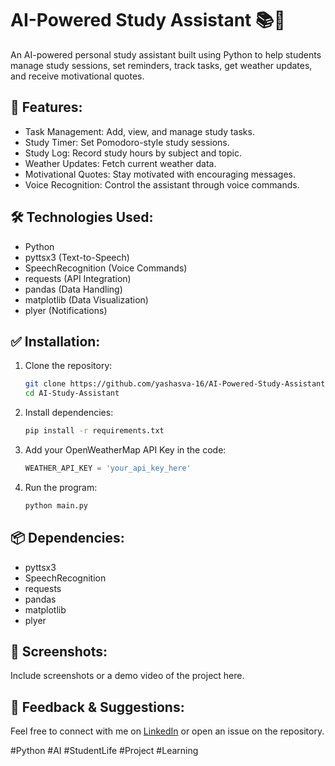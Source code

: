 # AI-Powered Study Assistant 📚🤖

An AI-powered personal study assistant built using Python to help students manage study sessions, set reminders, track tasks, get weather updates, and receive motivational quotes.

## 🚀 Features:

* Task Management: Add, view, and manage study tasks.
* Study Timer: Set Pomodoro-style study sessions.
* Study Log: Record study hours by subject and topic.
* Weather Updates: Fetch current weather data.
* Motivational Quotes: Stay motivated with encouraging messages.
* Voice Recognition: Control the assistant through voice commands.

## 🛠️ Technologies Used:

* Python
* pyttsx3 (Text-to-Speech)
* SpeechRecognition (Voice Commands)
* requests (API Integration)
* pandas (Data Handling)
* matplotlib (Data Visualization)
* plyer (Notifications)

## ✅ Installation:

1. Clone the repository:

   ```bash
   git clone https://github.com/yashasva-16/AI-Powered-Study-Assistant-Project.git
   cd AI-Study-Assistant
   ```

2. Install dependencies:

   ```bash
   pip install -r requirements.txt
   ```

3. Add your OpenWeatherMap API Key in the code:

   ```python
   WEATHER_API_KEY = 'your_api_key_here'
   ```

4. Run the program:

   ```bash
   python main.py
   ```

## 📦 Dependencies:

* pyttsx3
* SpeechRecognition
* requests
* pandas
* matplotlib
* plyer

## 📸 Screenshots:

Include screenshots or a demo video of the project here.

## 📢 Feedback & Suggestions:

Feel free to connect with me on [LinkedIn](https://www.linkedin.com/in/yashasva-singh-shekhawat-5304b435a?lipi=urn%3Ali%3Apage%3Ad_flagship3_profile_view_base_contact_details%3BFj%2F5GViUQ1a%2Byox4r6DBsw%3D%3D) or open an issue on the repository.

#Python #AI #StudentLife #Project #Learning

